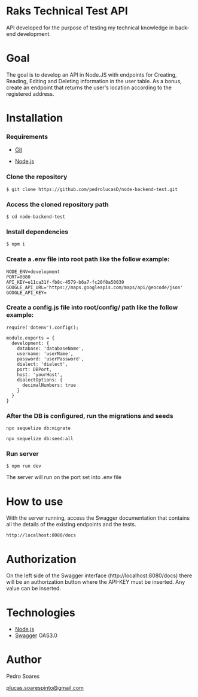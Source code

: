 
# Raks Technical Test API

  

API developed for the purpose of testing my technical knowledge in back-end development.
  
 

# Goal

  
The goal is to develop an API in Node.JS with endpoints for Creating, Reading, Editing and Deleting information in the user table. As a bonus, create an endpoint that returns the user's location according to the registered address.

  

# Installation

### Requirements

- [Git](https://git-scm.com/book/en/v2/Getting-Started-Installing-Git)

- [Node.js](https://nodejs.org/) 
  

### Clone the repository

```
$ git clone https://github.com/pedrolucasD/node-backend-test.git
```

### Access the cloned repository path

```
$ cd node-backend-test
```

### Install dependencies

```
$ npm i
```
### Create a .env file into root path like the follow example:
 
```
NODE_ENV=development
PORT=8080
API_KEY=e11ca31f-fb8c-4579-b6a7-fc20f8a50039
GOOGLE_API_URL='https://maps.googleapis.com/maps/api/geocode/json'
GOOGLE_API_KEY=
```
### Create a config.js file into root/config/ path like the follow example:
 
```
require('dotenv').config();

module.exports = {
  development: {
    database: 'databaseName',
    username: 'userName',
    password: 'userPassword',
    dialect: 'dialect',
    port: DBPort,
    host: 'yourHost',
    dialectOptions: {
      decimalNumbers: true
    }
  }
}
```

### After the DB is configured, run the migrations and seeds
 
```
npx sequelize db:migrate
```
```
npx sequelize db:seed:all
```

### Run server

```
$ npm run dev
```

The server will run on the port set into .env file

  

# How to use

With the server running, access the Swagger documentation that contains all the details of the existing endpoints and the tests.

```
http://localhost:8080/docs
```

# Authorization
On the left side of the Swagger interface (http://localhost:8080/docs) there will be an authorization button where the API-KEY must be inserted. Any value can be inserted.
  

# Technologies

- [Node.js](https://nodejs.org/)
- [Swagger](https://swagger.io/) OAS3.0
  

# Author

Pedro Soares

plucas.soarespinto@gmail.com
